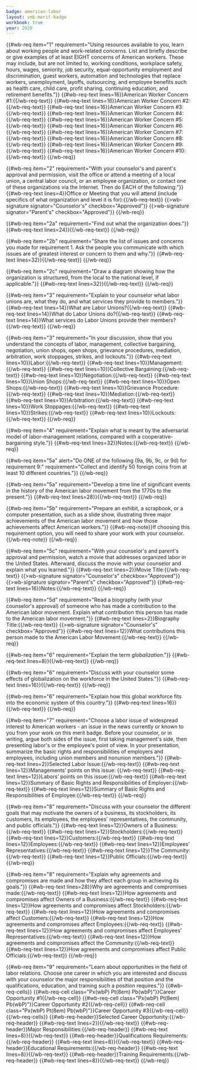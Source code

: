 ```yaml
---
badge: american-labor
layout: smb-merit-badge
workbook: true
year: 2020
---
```


{{#wb-req item="1" requirement="Using resources available to you, learn about working people and work-related concerns. List and briefly describe or give examples of at least EIGHT concerns of American workers. These may include, but are not limited to, working conditions, workplace safety, hours, wages, seniority, job security, equal-opportunity employment and discrimination, guest workers, automation and technologies that replace workers, unemployment, layoffs, outsourcing, and employee benefits such as health care, child care, profit sharing, continuing education, and retirement benefits."}}
{{#wb-req-text lines=16}}American Worker Concern #1:{{/wb-req-text}}
{{#wb-req-text lines=16}}American Worker Concern #2:{{/wb-req-text}}
{{#wb-req-text lines=16}}American Worker Concern #3:{{/wb-req-text}}
{{#wb-req-text lines=16}}American Worker Concern #4:{{/wb-req-text}}
{{#wb-req-text lines=16}}American Worker Concern #5:{{/wb-req-text}}
{{#wb-req-text lines=16}}American Worker Concern #6:{{/wb-req-text}}
{{#wb-req-text lines=16}}American Worker Concern #7:{{/wb-req-text}}
{{#wb-req-text lines=16}}American Worker Concern #8:{{/wb-req-text}}
{{#wb-req-text lines=16}}American Worker Concern #9:{{/wb-req-text}}
{{#wb-req-text lines=16}}American Worker Concern #10:{{/wb-req-text}}
{{/wb-req}}

{{#wb-req item="2" requirement="With your counselor's and parent's approval and permission, visit the office or attend a meeting of a local union, a central labor council, or an employee organization, or contact one of these organizations via the Internet. Then do EACH of the following:"}}
{{#wb-req-text lines=4}}Office or Meeting that you will attend (include specifics of what organization and level it is for):{{/wb-req-text}}
{{>wb-signature signator="Counselor's" checkbox="Approved"}}
{{>wb-signature signator="Parent's" checkbox="Approved"}}
{{/wb-req}}

{{#wb-req item="2a" requirement="Find out what the organization does."}}
{{#wb-req-text lines=24}}{{/wb-req-text}}
{{/wb-req}}

{{#wb-req item="2b" requirement="Share the list of issues and concerns you made for requirement 1. Ask the people you communicate with which issues are of greatest interest or concern to them and why."}}
{{#wb-req-text lines=32}}{{/wb-req-text}}
{{/wb-req}}

{{#wb-req item="2c" requirement="Draw a diagram showing how the organization is structured, from the local to the national level, if applicable."}}
{{#wb-req-text lines=32}}{{/wb-req-text}}
{{/wb-req}}

{{#wb-req item="3" requirement="Explain to your counselor what labor unions are, what they do, and what services they provide to members."}}
{{#wb-req-text lines=14}}What are Labor Unions?{{/wb-req-text}}
{{#wb-req-text lines=14}}What do Labor Unions do?{{/wb-req-text}}
{{#wb-req-text lines=14}}What services do Labor Unions provide their members?{{/wb-req-text}}
{{/wb-req}}

{{#wb-req item="3" requirement="In your discussion, show that you understand the concepts of labor, management, collective bargaining, negotiation, union shops, open shops, grievance procedures, mediation, arbitration, work stoppages, strikes, and lockouts."}}
{{#wb-req-text lines=10}}Labor:{{/wb-req-text}}
{{#wb-req-text lines=10}}Management:{{/wb-req-text}}
{{#wb-req-text lines=10}}Collective Bargaining:{{/wb-req-text}}
{{#wb-req-text lines=10}}Negotiation:{{/wb-req-text}}
{{#wb-req-text lines=10}}Union Shops:{{/wb-req-text}}
{{#wb-req-text lines=10}}Open Shops:{{/wb-req-text}}
{{#wb-req-text lines=10}}Grievance Procedure:{{/wb-req-text}}
{{#wb-req-text lines=10}}Mediation:{{/wb-req-text}}
{{#wb-req-text lines=10}}Arbitration:{{/wb-req-text}}
{{#wb-req-text lines=10}}Work Stoppages:{{/wb-req-text}}
{{#wb-req-text lines=10}}Strikes:{{/wb-req-text}}
{{#wb-req-text lines=10}}Lockouts:{{/wb-req-text}}
{{/wb-req}}

{{#wb-req item="4" requirement="Explain what is meant by the adversarial model of labor-management relations, compared with a cooperative-bargaining style."}}
{{#wb-req-text lines=32}}Notes:{{/wb-req-text}}
{{/wb-req}}

{{#wb-req item="5a" alert="Do ONE of the following (9a, 9b, 9c, or 9d) for requirement 9:" requirement="Collect and identify 50 foreign coins from at least 10 different countries."}}
{{/wb-req}}

{{#wb-req item="5a" requirement="Develop a time line of significant events in the history of the American labor movement from the 1770s to the present."}}
{{#wb-req-text lines=28}}{{/wb-req-text}}
{{/wb-req}}

{{#wb-req item="5b" requirement="Prepare an exhibit, a scrapbook, or a computer presentation, such as a slide show, illustrating three major achievements of the American labor movement and how those achievements affect American workers."}}
{{#wb-req-note}}If choosing this requirement option, you will need to share your work with your counselor.{{/wb-req-note}}
{{/wb-req}}

{{#wb-req item="5c" requirement="With your counselor's and parent's approval and permission, watch a movie that addresses organized labor in the United States. Afterward, discuss the movie with your counselor and explain what you learned."}}
{{#wb-req-text lines=2}}Movie Title:{{/wb-req-text}}
{{>wb-signature signator="Counselor's" checkbox="Approved"}}
{{>wb-signature signator="Parent's" checkbox="Approved"}}
{{#wb-req-text lines=16}}Notes:{{/wb-req-text}}
{{/wb-req}}

{{#wb-req item="5d" requirement="Read a biography (with your counselor's approval) of someone who has made a contribution to the American labor movement. Explain what contribution this person has made to the American labor movement."}}
{{#wb-req-text lines=2}}Biography Title:{{/wb-req-text}}
{{>wb-signature signator="Counselor's" checkbox="Approved"}}
{{#wb-req-text lines=12}}What contributions this person made to the American Labor Movement:{{/wb-req-text}}
{{/wb-req}}

{{#wb-req item="6" requirement="Explain the term *globalization*."}}
{{#wb-req-text lines=8}}{{/wb-req-text}}
{{/wb-req}}

{{#wb-req item="6" requirement="Discuss with your counselor some effects of globalization on the workforce in the United States."}}
{{#wb-req-text lines=16}}{{/wb-req-text}}
{{/wb-req}}

{{#wb-req item="6" requirement="Explain how this global workforce fits into the economic system of this country."}}
{{#wb-req-text lines=16}}{{/wb-req-text}}
{{/wb-req}}

{{#wb-req item="7" requirement="Choose a labor issue of widespread interest to American workers - an issue in the news currently or known to you from your work on this merit badge. Before your counselor, or in writing, argue both sides of the issue, first taking management's side, then presenting labor's or the employee's point of view. In your presentation, summarize the basic rights and responsibilities of employers and employees, including union members and nonunion members."}}
{{#wb-req-text lines=2}}Selected Labor Issue:{{/wb-req-text}}
{{#wb-req-text lines=12}}Managements’ points on this issue: {{/wb-req-text}}
{{#wb-req-text lines=12}}Labors’ points on this issue:{{/wb-req-text}}
{{#wb-req-text lines=12}}Summary of Basic Rights and Responsibilities of Employer:{{/wb-req-text}}
{{#wb-req-text lines=12}}Summary of Basic Rights and Responsibilities of Employee:{{/wb-req-text}}
{{/wb-req}}

{{#wb-req item="8" requirement="Discuss with your counselor the different goals that may motivate the owners of a business, its stockholders, its customers, its employees, the employees' representatives, the community, and public officials."}}
{{#wb-req-text lines=12}}Owners of a Business:{{/wb-req-text}}
{{#wb-req-text lines=12}}Stockholders:{{/wb-req-text}}
{{#wb-req-text lines=12}}Customers:{{/wb-req-text}}
{{#wb-req-text lines=12}}Employees:{{/wb-req-text}}
{{#wb-req-text lines=12}}Employees' Representatives:{{/wb-req-text}}
{{#wb-req-text lines=12}}The Community:{{/wb-req-text}}
{{#wb-req-text lines=12}}Public Officials:{{/wb-req-text}}
{{/wb-req}}

{{#wb-req item="8" requirement="Explain why agreements and compromises are made and how they affect each group in achieving its goals."}}
{{#wb-req-text lines=28}}Why are agreements and compromises made:{{/wb-req-text}}
{{#wb-req-text lines=12}}How agreements and compromises affect Owners of a Business:{{/wb-req-text}}
{{#wb-req-text lines=12}}How agreements and compromises affect Stockholders:{{/wb-req-text}}
{{#wb-req-text lines=12}}How agreements and compromises affect Customers:{{/wb-req-text}}
{{#wb-req-text lines=12}}How agreements and compromises affect Employees:{{/wb-req-text}}
{{#wb-req-text lines=12}}How agreements and compromises affect Employees’ Representatives:{{/wb-req-text}}
{{#wb-req-text lines=12}}How agreements and compromises affect the Community:{{/wb-req-text}}
{{#wb-req-text lines=12}}How agreements and compromises affect Public Officials:{{/wb-req-text}}
{{/wb-req}}

{{#wb-req item="9" requirement="Learn about opportunities in the field of labor relations. Choose one career in which you are interested and discuss with your counselor the major responsibilities of that position and the qualifications, education, and training such a position requires."}}
{{#wb-req-cells}}
{{#wb-req-cell class="Px(wbP) Pt(8em) Pb(wbP)"}}Career Opportunity #1{{/wb-req-cell}}
{{#wb-req-cell class="Px(wbP) Pt(8em) Pb(wbP)"}}Career Opportunity #2{{/wb-req-cell}}
{{#wb-req-cell class="Px(wbP) Pt(8em) Pb(wbP)"}}Career Opportunity #3{{/wb-req-cell}}
{{/wb-req-cells}}
{{#wb-req-header}}Selected Career Opportunity:{{/wb-req-header}}
{{#wb-req-text lines=2}}{{/wb-req-text}}
{{#wb-req-header}}Major Responsibilities:{{/wb-req-header}}
{{#wb-req-text lines=8}}{{/wb-req-text}}
{{#wb-req-header}}Qualifications Requirements:{{/wb-req-header}}
{{#wb-req-text lines=8}}{{/wb-req-text}}
{{#wb-req-header}}Educational Requirements:{{/wb-req-header}}
{{#wb-req-text lines=8}}{{/wb-req-text}}
{{#wb-req-header}}Training Requirements:{{/wb-req-header}}
{{#wb-req-text lines=8}}{{/wb-req-text}}
{{/wb-req}}
